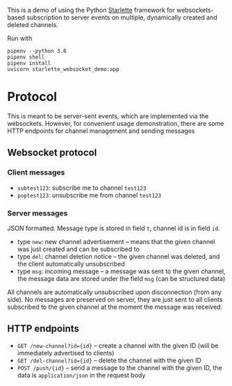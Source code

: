 This is a demo of using the Python [Starlette](https://github.com/encode/starlette)
framework for websockets-based subscription to server events on multiple, dynamically
created and deleted channels.

Run with

```shell
pipenv --python 3.8
pipenv shell
pipenv install
uvicorn starlette_websocket_demo:app
```

# Protocol

This is meant to be server-sent events, which are implemented via the websockets.
However, for convenient usage demonstration, there are some HTTP endpoints for channel
management and sending messages

## Websocket protocol

### Client messages

- `subtest123`: subscribe me to channel `test123`
- `poptest123`: unsubscribe me from channel `test123`

### Server messages

JSON formatted. Message type is stored in field `t`, channel id is in field `id`.

- type `new`: new channel advertisement – means that the given channel was just created
  and can be subscribed to
- type `del`: channel deletion notice – the given channel was deleted, and the client
  automatically unsubscribed
- type `msg`: incoming message – a message was sent to the given channel, the message
  data are stored under the field `msg` (can be structured data)

All channels are automatically unsubscribed upon disconnection (from any side). No
messages are preserved on server, they are just sent to all clients subscribed to the
given channel at the moment the message was received.

## HTTP endpoints

- `GET /new-channel?id={id}` – create a channel with the given ID (will be immediately
  advertised to clients)
- `GET /del-channel?id={id}` – delete the channel with the given ID
- `POST /push/{id}` – send a message to the channel with the given ID, the data
  is `application/json` in the request body
